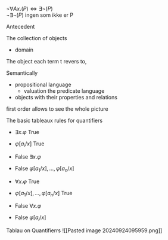
$\neg \forall Ax. (P) \Leftrightarrow \exists \neg (P)$  
 $\neg \exists \neg (P)$ ingen som ikke er P
 
Antecedent

The collection of objects
- domain 

The object each term t revers to,

Semantically
- propositional language
	- valuation
the predicate language
- objects with their properties and relations

first order allows to see the whole picture


The basic tableaux rules for quantifiers
- $\exists x.\varphi$ True
- $\varphi [a_i/x]$ True

- False $\exists x. \varphi$ 
- False $\varphi[a_1/x],...,\varphi[a_n/x]$ 

- $\forall x. \varphi$ True 
- $\varphi[a_1/x],...,\varphi[a_n/x]$ True

- False $\forall x.\varphi$ 
- False $\varphi [a_i/x]$

Tablau on Quantifierrs
![[Pasted image 20240924095959.png]]
